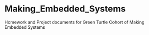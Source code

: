 # Making_Embedded_Systems
Homework and Project documents for Green Turtle Cohort of Making Embedded Systems
